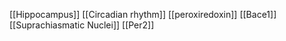 [[Hippocampus]]
[[Circadian rhythm]]
[[peroxiredoxin]]
[[Bace1]]
[[Suprachiasmatic Nuclei]]
[[Per2]]
